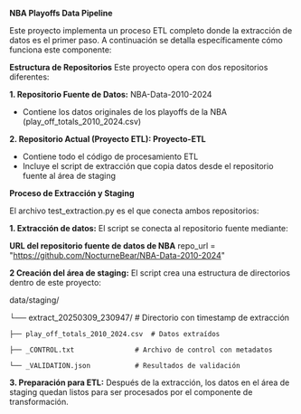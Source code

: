 **NBA Playoffs Data Pipeline**

Este proyecto implementa un proceso ETL completo donde la extracción de datos es el primer paso. A continuación se detalla específicamente cómo funciona este componente:

**Estructura de Repositorios**
Este proyecto opera con dos repositorios diferentes:

**1. Repositorio Fuente de Datos:** NBA-Data-2010-2024
- Contiene los datos originales de los playoffs de la NBA (play_off_totals_2010_2024.csv)


**2. Repositorio Actual (Proyecto ETL): Proyecto-ETL**

- Contiene todo el código de procesamiento ETL
- Incluye el script de extracción que copia datos desde el repositorio fuente al área de staging

**Proceso de Extracción y Staging**

El archivo test_extraction.py es el que conecta ambos repositorios:

**1. Extracción de datos:** El script se conecta al repositorio fuente mediante: 

**URL del repositorio fuente de datos de NBA**
repo_url = "https://github.com/NocturneBear/NBA-Data-2010-2024"

**2 Creación del área de staging:** El script crea una estructura de directorios dentro de este proyecto:

data/staging/

└── extract_20250309_230947/      # Directorio con timestamp de extracción

    ├── play_off_totals_2010_2024.csv  # Datos extraídos
    
    ├── _CONTROL.txt               # Archivo de control con metadatos
    
    └── _VALIDATION.json           # Resultados de validación
    
**3. Preparación para ETL:** Después de la extracción, los datos en el área de staging quedan listos para ser procesados por el componente de transformación.

